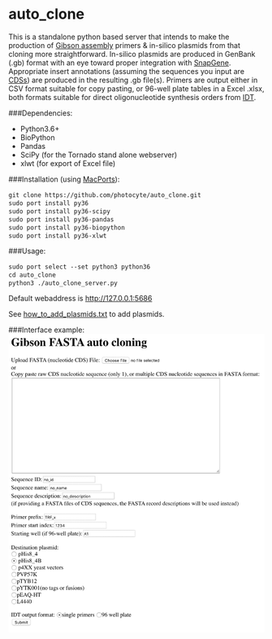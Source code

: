 # auto_clone

This is a standalone python based server that intends to make the production of [Gibson assembly](https://en.wikipedia.org/wiki/Gibson_assembly) primers & in-silico plasmids from that cloning more straightforward. In-silico plasmids are produced in GenBank (.gb) format with an eye toward proper integration with [SnapGene](http://www.snapgene.com/).  Appropriate insert annotations (assuming the sequences you input are [CDSs](https://en.wikipedia.org/wiki/Coding_region)) are produced in the resulting .gb file(s). Primers are output either in CSV format suitable for copy pasting, or 96-well plate tables in a Excel .xlsx, both formats suitable for direct oligonucleotide synthesis orders from [IDT](https://www.idtdna.com/pages).

###Dependencies:
 * Python3.6+
 * BioPython
 * Pandas
 * SciPy (for the Tornado stand alone webserver)
 * xlwt (for export of Excel file)

###Installation (using [MacPorts](https://www.macports.org)):
```
git clone https://github.com/photocyte/auto_clone.git
sudo port install py36
sudo port install py36-scipy
sudo port install py36-pandas
sudo port install py36-biopython
sudo port install py36-xlwt
```

###Usage:
```
sudo port select --set python3 python36
cd auto_clone
python3 ./auto_clone_server.py
```
Default webaddress is http://127.0.0.1:5686

See [how_to_add_plasmids.txt](./how_to_add_plasmids.txt) to add plasmids.

###Interface example:
![GUI](images/example_GUI.png)


